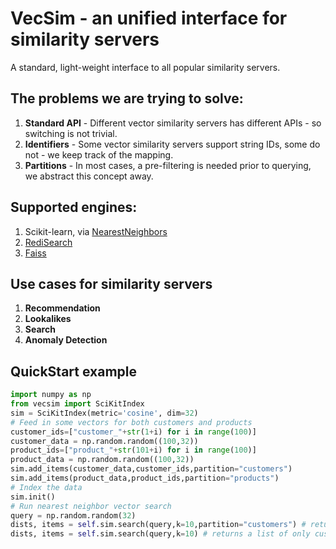 # VecSim - an unified interface for similarity servers
A standard, light-weight interface to all popular similarity servers.

## The problems we are trying to solve:
1. **Standard API** - Different vector similarity servers has different APIs - so switching is not trivial.
1. **Identifiers** - Some vector similarity servers support string IDs, some do not - we keep track of the mapping.
1. **Partitions** - In most cases, a pre-filtering is needed prior to querying, we abstract this concept away.

## Supported engines:
1. Scikit-learn, via [NearestNeighbors](https://scikit-learn.org/stable/modules/generated/sklearn.neighbors.NearestNeighbors.html)
1. [RediSearch](https://redis.io/docs/stack/search/reference/vectors/)
1. [Faiss](https://github.com/facebookresearch/faiss)

## Use cases for similarity servers
1. **Recommendation**
1. **Lookalikes**
1. **Search**
1. **Anomaly Detection**

## QuickStart example
```python
import numpy as np
from vecsim import SciKitIndex
sim = SciKitIndex(metric='cosine', dim=32)
# Feed in some vectors for both customers and products
customer_ids=["customer_"+str(1+i) for i in range(100)]
customer_data = np.random.random((100,32))
product_ids=["product_"+str(101+i) for i in range(100)]
product_data = np.random.random((100,32))
sim.add_items(customer_data,customer_ids,partition="customers")
sim.add_items(product_data,product_ids,partition="products")
# Index the data
sim.init()
# Run nearest neighbor vector search
query = np.random.random(32)
dists, items = self.sim.search(query,k=10,partition="customers") # returns a list of customers and products
dists, items = self.sim.search(query,k=10) # returns a list of only customers
```